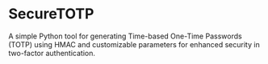 # SecureTOTP
A simple Python tool for generating Time-based One-Time Passwords (TOTP) using HMAC and customizable parameters for enhanced security in two-factor authentication.
